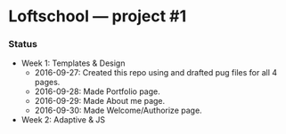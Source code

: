 # Loftschool — project #1

### Status
* Week 1: Templates & Design
    * 2016-09-27: Created this repo using and drafted pug files for all 4 pages.
    * 2016-09-28: Made Portfolio page.
    * 2016-09-29: Made About me page.
    * 2016-09-30: Made Welcome/Authorize page.
* Week 2: Adaptive & JS